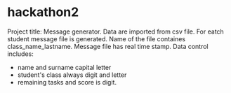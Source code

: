 # hackathon2
Project title: Message generator.
Data are imported from csv file. For eatch student message file is generated. Name of the file containes class_name_lastname. 
Message file has real time stamp. Data control includes:
- name and surname capital letter
- student's class always digit and letter
- remaining tasks and score is digit.
